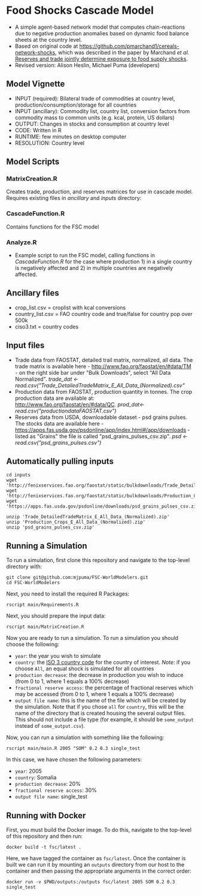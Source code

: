 # Food Shocks Cascade Model
- A simple agent-based network model that computes chain-reactions due to negative production anomalies based on dynamic food balance sheets at the country level.
- Based on original code at https://github.com/pmarchand1/cereals-network-shocks, which was described in the paper by Marchand *et al.* [Reserves and trade jointly determine exposure to food supply shocks](http://iopscience.iop.org/article/10.1088/1748-9326/11/9/095009).
- Revised version: Alison Heslin, Michael Puma (developers)

## Model Vignette
- INPUT (required): Bilateral trade of commodities at country level, production/consumption/storage for all countries
- INPUT (ancillary): Commodity list, country list, conversion factors from commodity mass to common units (e.g. kcal, protein, US dollars)
- OUTPUT: Changes in stocks and consumption at country level
- CODE: Written in R
- RUNTIME: few minutes on desktop computer
- RESOLUTION: Country level

## Model Scripts
### MatrixCreation.R
Creates trade, production, and reserves matrices for use in cascade model. Requires existing files in *ancillary* and *inputs* directory: 

### CascadeFunction.R
Contains functions for the FSC model

### Analyze.R
- Example script to run the FSC model, calling functions in *CascadeFunction.R* for the case where production 1) in a single country is negatively affected and 2) in multiple countries are negatively affected.

## Ancillary files
- crop_list.csv = croplist with kcal conversions
- country_list.csv = FAO country code and true/false for country pop over 500k 
- ciso3.txt = country codes

## Input files
- Trade data from FAOSTAT, detailed trail matrix, normalized, all data. The trade matrix is available here - http://www.fao.org/faostat/en/#data/TM - on the right side bar under "Bulk Downloads", select "All Data Normalized".   *trade_dat <- read.csv("Trade_DetailedTradeMatrix_E_All_Data_(Normalized).csv"*
- Production data from FAOSTAT, production quantity in tonnes. The crop production data are available at: http://www.fao.org/faostat/en/#data/QC. *prod_dat<-read.csv("productiondataFAOSTAT.csv")*
- Reserves data from USDA, downloadable dataset - psd grains pulses. The stocks data are available here - https://apps.fas.usda.gov/psdonline/app/index.html#/app/downloads - listed as "Grains" the file is called "psd_grains_pulses_csv.zip". *psd <- read.csv("psd_grains_pulses.csv")*


## Automatically pulling inputs
```
cd inputs
wget 'http://fenixservices.fao.org/faostat/static/bulkdownloads/Trade_DetailedTradeMatrix_E_All_Data_(Normalized).zip'
wget 'http://fenixservices.fao.org/faostat/static/bulkdownloads/Production_Crops_E_All_Data_(Normalized).zip'
wget 'https://apps.fas.usda.gov/psdonline/downloads/psd_grains_pulses_csv.zip'

unzip 'Trade_DetailedTradeMatrix_E_All_Data_(Normalized).zip'
unzip 'Production_Crops_E_All_Data_(Normalized).zip'
unzip 'psd_grains_pulses_csv.zip'
```

## Running a Simulation
To run a simulation, first clone this repository and navigate to the top-level directory with:

```
git clone git@github.com:mjpuma/FSC-WorldModelers.git
cd FSC-WorldModelers
```

Next, you need to install the required R Packages:

```
rscript main/Requirements.R
```

Next, you should prepare the input data:

```
rscript main/MatrixCreation.R
```

Now you are ready to run a simulation. To run a simulation you should choose the following:

* `year`: the year you wish to simulate
* `country`: the [ISO 3 country code](https://unstats.un.org/unsd/tradekb/Knowledgebase/Country-Code) for the country of interest. *Note*: if you choose `All`, an equal shock is simulated for all countries
* `production decrease`: the decrease in production you wish to induce (from 0 to 1, where 1 equals a 100% decrease)
* `fractional reserve access`: the percentage of fractional reserves which may be accessed (from 0 to 1, where 1 equals a 100% decrease)
* `output file name`: this is the name of the file which will be created by the simulation. Note that if you chose `all` for `country`, this will be the name of the directory that is created housing the several output files. This should not include a file type (for example, it should be `some_output` instead of `some_output.csv`).

Now, you can run a simulation with something like the following:

```
rscript main/main.R 2005 "SOM" 0.2 0.3 single_test
```
In this case, we have chosen the following parameters:

* `year`: 2005
* `country`: Somalia
* `production decrease`: 20%
* `fractional reserve access`: 30%
* `output file name`: single_test


## Running with Docker
First, you must build the Docker image. To do this, navigate to the top-level of this repository and then run:

```
docker build -t fsc/latest .
```

Here, we have tagged the container as `fsc/latest`. Once the container is built we can run it by mounting an `outputs` directory from our host to the container and then passing the appropriate arguments in the correct order:

```
docker run -v $PWD/outputs:/outputs fsc/latest 2005 SOM 0.2 0.3 single_test
```